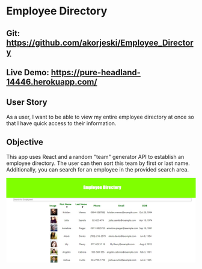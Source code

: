 # Employee Directory
## Git: https://github.com/akorjeski/Employee_Directory
## Live Demo: https://pure-headland-14446.herokuapp.com/ 

## User Story
As a user, I want to be able to view my entire employee directory at once so that I have quick access to their information.
## Objective
This app uses React and a random "team" generator API to establish an employee directory. The user can then sort this team by first or last name. Additionally, you can search for an employee in the provided search area.


![image](./Screenshot.jpg)
